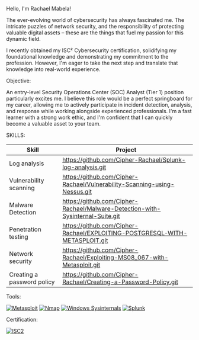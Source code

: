 Hello, I'm Rachael Mabela!

The ever-evolving world of cybersecurity has always fascinated me. The intricate puzzles of network security, and the responsibility of protecting valuable digital assets – these are the things that fuel my passion for this dynamic field.

I recently obtained my ISC² Cybersecurity certification, solidifying my foundational knowledge and demonstrating my commitment to the profession. However, I'm eager to take the next step and translate that knowledge into real-world experience.

Objective:

An entry-level Security Operations Center (SOC) Analyst (Tier 1) position particularly excites me. I believe this role would be a perfect springboard for my career, allowing me to actively participate in incident detection, analysis, and response while working alongside experienced professionals. I'm a fast learner with a strong work ethic, and I'm confident that I can quickly become a valuable asset to your team.

SKILLS:

| Skill	                         | Project |
| --- | --- |
|Log analysis	                 | https://github.com/Cipher-Rachael/Splunk-log-analysis.git |
|Vulnerability scanning	       | https://github.com/Cipher-Rachael/Vulnerability-Scanning-using-Nessus.git |
|Malware Detection       	     | https://github.com/Cipher-Rachael/Malware-Detection-with-Sysinternal-Suite.git |
|Penetration testing	         | https://github.com/Cipher-Rachael/EXPLOITING-POSTGRESQL-WITH-METASPLOIT.git |
|Network security	             | https://github.com/Cipher-Rachael/Exploiting-MS08_067-with-Metasploit.git |
|Creating a password policy	   | https://github.com/Cipher-Rachael/Creating-a-Password-Policy.git |

Tools:

[![Metasploit](https://raw.githubusercontent.com/rapid7/metasploit-framework/master/documentation/images/metasploit-framework-logo.png)](https://www.metasploit.com/)
[![Nmap](https://nmap.org/images/nmap-logo.png)](https://nmap.org/)
[![Windows Sysinternals](https://raw.githubusercontent.com/MicrosoftDocs/sysinternals/gh-pages/assets/images/Sysinternals_thumb.png)](https://learn.microsoft.com/en-us/sysinternals/)
[![Splunk](https://www.splunk.com/content/dam/splunk-blogs/images/2020/06/splunk-logo.png)](https://www.splunk.com/)

Certification:

[![ISC2](https://www.isc2.org/Media/ISC2/Images/isc2-logo.png)](https://www.isc2.org/)


